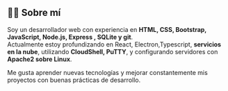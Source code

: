 ## 👨‍💻 Sobre mí

Soy un desarrollador web con experiencia en **HTML, CSS, Bootstrap, JavaScript, Node.js, Express , SQLite y git**.  
Actualmente estoy profundizando en React, Electron,Typescript, **servicios en la nube**, utilizando **CloudShell, PuTTY**, y configurando servidores con **Apache2 sobre Linux**.

Me gusta aprender nuevas tecnologías y mejorar constantemente mis proyectos con buenas prácticas de desarrollo.
